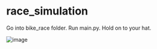 # race_simulation
 
Go into bike_race folder. Run main.py. Hold on to your hat.

![image](https://github.com/user-attachments/assets/20c42835-d007-4a02-a065-2173970bb711)
